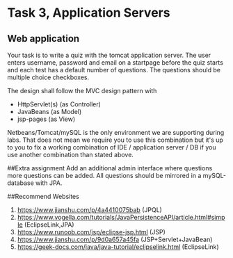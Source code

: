 # Task 3, Application Servers
## Web application
Your task is to write a quiz with the tomcat application server. The user enters username, password and email on a startpage before the quiz starts and each test has a default number of questions. The questions should be multiple choice checkboxes.

The design shall follow the MVC design pattern with

* HttpServlet(s) (as Controller)
* JavaBeans (as Model)
* jsp-pages (as View)

Netbeans/Tomcat/mySQL is the only environment we are supporting during labs. That does not mean we require you to use this combination but it's up to you to fix a working combination of IDE / application server / DB if you use another combination than stated above.

##Extra assignment
Add an additional admin interface where questions more questions can be added. All questions should be mirrored in a mySQL-database with JPA.

##Recommend Websites
1. https://www.jianshu.com/p/4a4410075bab (JPQL)
2. https://www.vogella.com/tutorials/JavaPersistenceAPI/article.html#simple (EclipseLink,JPA)
3. https://www.runoob.com/jsp/eclipse-jsp.html (JSP)
4. https://www.jianshu.com/p/9d0a657a45fa (JSP+Servlet+JavaBean)
5. https://geek-docs.com/java/java-tutorial/eclipselink.html (EclipseLink)
